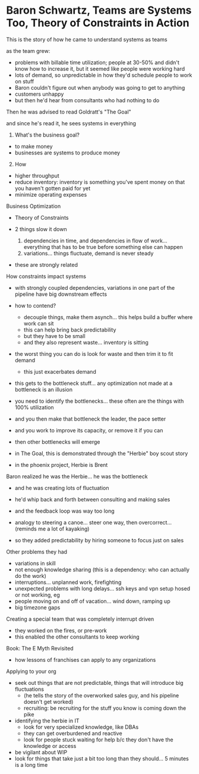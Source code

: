 # Baron Schwartz, Teams are Systems Too, Theory of Constraints in Action

This is the story of how he came to understand systems as teams

as the team grew:

- problems with billable time utilization; people at 30-50% and didn't know how to increase it, but it seemed like people were working hard
- lots of demand, so unpredictable in how they'd schedule people to work on stuff
- Baron couldn't figure out when anybody was going to get to anything
- customers unhappy
- but then he'd hear from consultants who had nothing to do

Then he was advised to read Goldratt's "The Goal"

and since he's read it, he sees systems in everything

1. What's the business goal?
  - to make money
  - businesses are systems to produce money
2. How
  - higher throughput
  - reduce inventory: inventory is something you've spent money on that you haven't gotten paid for yet
  - minimize operating expenses

Business Optimization

- Theory of Constraints
- 2 things slow it down
  1. dependencies in time, and dependencies in flow of work... everything that has to be true before something else can happen
  1. variations... things fluctuate, demand is never steady

- these are strongly related

How constraints impact systems

- with strongly coupled dependencies, variations in one part of the pipeline have big downstream effects
- how to contend?
  - decouple things, make them asynch... this helps build a buffer where work can sit
  - this can help bring back predictability
  - but they have to be small
  - and they also represent waste... inventory is sitting
- the worst thing you can do is look for waste and then trim it to fit demand
  - this just exacerbates demand

- this gets to the bottleneck stuff... any optimization not made at a bottleneck is an illusion

- you need to identify the bottlenecks... these often are the things with 100% utilization
- and you then make that bottleneck the leader, the pace setter
- and you work to improve its capacity, or remove it if you can
- then other bottlenecks will emerge
- in The Goal, this is demonstrated through the "Herbie" boy scout story
- in the phoenix project, Herbie is Brent

Baron realized he was the Herbie... he was the bottleneck
- and he was creating lots of fluctuation
- he'd whip back and forth between consulting and making sales
- and the feedback loop was way too long
- analogy to steering a canoe... steer one way, then overcorrect... (reminds me a lot of kayaking)

- so they added predictability by hiring someone to focus just on sales

Other problems they had

- variations in skill
- not enough knowledge sharing (this is a dependency: who can actually do the work)
- interruptions... unplanned work, firefighting
- unexpected problems with long delays... ssh keys and vpn setup hosed or not working, eg
- people moving on and off of vacation... wind down, ramping up
- big timezone gaps

Creating a special team that was completely interrupt driven
  - they worked on the fires, or pre-work
  - this enabled the other consultants to keep working


Book: The E Myth Revisited
  - how lessons of franchises can apply to any organizations

Applying to your org

- seek out things that are not predictable, things that will introduce big fluctuations
  - (he tells the story of the overworked sales guy, and his pipeline doesn't get worked)
  - recruiting: be recruiting for the stuff you know is coming down the pike
- identifying the herbie in IT
  - look for very specialized knowledge, like DBAs
  - they can get overburdened and reactive
  - look for people stuck waiting for help b/c they don't have the knowledge or access
- be vigilant about WIP
- look for things that take just a bit too long than they should... 5 minutes is a long time
